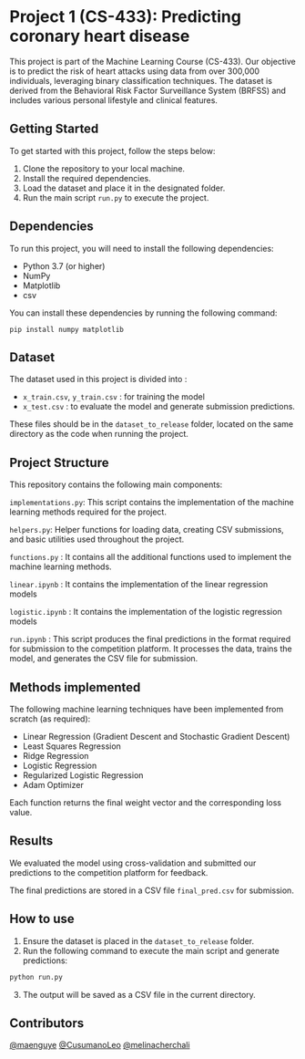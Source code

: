 # Project 1 (CS-433): Predicting coronary heart disease 

This project is part of the Machine Learning Course (CS-433). Our objective is to predict the risk of heart attacks using data from over 300,000 individuals, leveraging binary classification techniques. The dataset is derived from the Behavioral Risk Factor Surveillance System (BRFSS) and includes various personal lifestyle and clinical features.



## Getting Started

To get started with this project, follow the steps below:

1. Clone the repository to your local machine.
2. Install the required dependencies.
3. Load the dataset and place it in the designated folder.
4. Run the main script ```run.py``` to execute the project.

## Dependencies

To run this project, you will need to install the following dependencies:

- Python 3.7 (or higher)
- NumPy
- Matplotlib
- csv 

You can install these dependencies by running the following command:

```
pip install numpy matplotlib
```

## Dataset
The dataset used in this project is divided into : 
- ```x_train.csv```, ```y_train.csv``` : for training the model
- ```x_test.csv``` : to evaluate the model and generate submission predictions.

These files should be in the ```dataset_to_release``` folder, located on the same directory as the code when running the project.


## Project Structure

This repository contains the following main components:

```implementations.py```: This script contains the implementation of the machine learning methods required for the project. 

```helpers.py```: Helper functions for loading data, creating CSV submissions, and basic utilities used throughout the project.

```functions.py``` : It contains all the additional functions used to implement the machine learning methods. 

```linear.ipynb``` : It contains the implementation of the linear regression models 

```logistic.ipynb``` : It contains the implementation of the logistic regression models 

```run.ipynb``` : This script produces the final predictions in the format required for submission to the competition platform. It processes the data, trains the model, and generates the CSV file for submission.

## Methods implemented

The following machine learning techniques have been implemented from scratch (as required):

- Linear Regression (Gradient Descent and Stochastic Gradient Descent)
- Least Squares Regression
- Ridge Regression
- Logistic Regression
- Regularized Logistic Regression
- Adam Optimizer 

Each function returns the final weight vector and the corresponding loss value.

## Results

We evaluated the model using cross-validation and submitted our predictions to the competition platform for feedback. 

The final predictions are stored in a CSV file ```final_pred.csv``` for submission. 

## How to use 

1. Ensure the dataset is placed in the ```dataset_to_release``` folder.
2. Run the following command to execute the main script and generate predictions:

```bash
python run.py
```

3. The output will be saved as a CSV file in the current directory.



## Contributors

[@maenguye](https://github.com/maenguye)
[@CusumanoLeo](https://github.com/Cusumano) [@melinacherchali](https://github.com/melinacherchali) 
